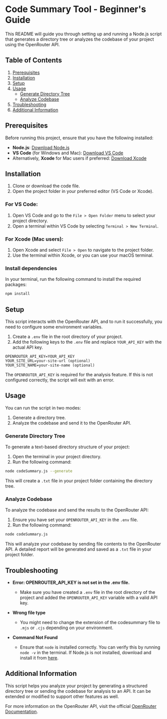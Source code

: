 # Code Summary Tool - Beginner's Guide

This README will guide you through setting up and running a Node.js script that generates a directory tree or analyzes the codebase of your project using the OpenRouter API.

## Table of Contents
1. [Prerequisites](#prerequisites)
2. [Installation](#installation)
3. [Setup](#setup)
4. [Usage](#usage)
   - [Generate Directory Tree](#generate-directory-tree)
   - [Analyze Codebase](#analyze-codebase)
5. [Troubleshooting](#troubleshooting)
6. [Additional Information](#additional-information)

## Prerequisites

Before running this project, ensure that you have the following installed:

- **Node.js**: [Download Node.js](https://nodejs.org/)
- **VS Code** (for Windows and Mac): [Download VS Code](https://code.visualstudio.com/)
- Alternatively, **Xcode** for Mac users if preferred: [Download Xcode](https://developer.apple.com/xcode/)

## Installation

1. Clone or download the code file.
2. Open the project folder in your preferred editor (VS Code or Xcode).

### For VS Code:

1. Open VS Code and go to the `File > Open Folder` menu to select your project directory.
2. Open a terminal within VS Code by selecting `Terminal > New Terminal`.

### For Xcode (Mac users):

1. Open Xcode and select `File > Open` to navigate to the project folder.
2. Use the terminal within Xcode, or you can use your macOS terminal.

### Install dependencies

In your terminal, run the following command to install the required packages:

```bash
npm install
```

## Setup

This script interacts with the OpenRouter API, and to run it successfully, you need to configure some environment variables.

1. Create a `.env` file in the root directory of your project.
2. Add the following keys to the `.env` file and replace `YOUR_API_KEY` with the actual API key.

```
OPENROUTER_API_KEY=YOUR_API_KEY
YOUR_SITE_URL=your-site-url (optional)
YOUR_SITE_NAME=your-site-name (optional)
```

The `OPENROUTER_API_KEY` is required for the analysis feature. If this is not configured correctly, the script will exit with an error.

## Usage

You can run the script in two modes:
1. Generate a directory tree.
2. Analyze the codebase and send it to the OpenRouter API.

### Generate Directory Tree

To generate a text-based directory structure of your project:

1. Open the terminal in your project directory.
2. Run the following command:

```bash
node codeSummary.js --generate
```

This will create a `.txt` file in your project folder containing the directory tree.

### Analyze Codebase

To analyze the codebase and send the results to the OpenRouter API:

1. Ensure you have set your `OPENROUTER_API_KEY` in the `.env` file.
2. Run the following command:

```bash
node codeSummary.js
```

This will analyze your codebase by sending file contents to the OpenRouter API. A detailed report will be generated and saved as a `.txt` file in your project folder.

## Troubleshooting

- **Error: OPENROUTER_API_KEY is not set in the .env file.**
  - Make sure you have created a `.env` file in the root directory of the project and added the `OPENROUTER_API_KEY` variable with a valid API key.
- **Wrong file type**
   - You might need to change the extension of the codesummary file to `.mjs` or `.cjs` depending on your environment.

- **Command Not Found**
  - Ensure that `node` is installed correctly. You can verify this by running `node -v` in the terminal. If Node.js is not installed, download and install it from [here](https://nodejs.org/).

## Additional Information

This script helps you analyze your project by generating a structured directory tree or sending the codebase for analysis to an API. It can be extended or modified to support other features as well.

For more information on the OpenRouter API, visit the official [OpenRouter Documentation](https://openrouter.ai/docs).

